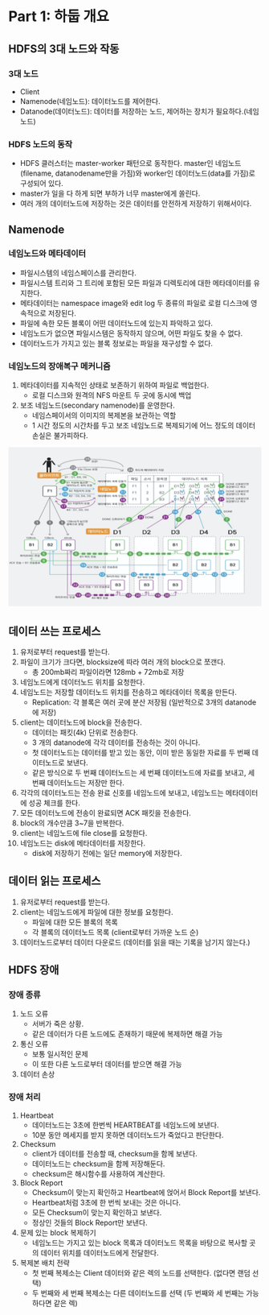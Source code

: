 # Part 1: 하둡 개요

## **HDFS의 3대 노드와 작동**

### 3대 노드

- Client
- Namenode(네임노드): 데이터노드를 제어한다.
- Datanode(데이터노드): 데이터를 저장하는 노드, 제어하는 장치가 필요하다.(네임노드)

### HDFS 노드의 동작

- HDFS 클러스터는 master-worker 패턴으로 동작한다. master인 네임노드(filename, datanodename만을 가짐)와 worker인 데이터노드(data를 가짐)로 구성되어 있다.
- master가 일을 다 하게 되면 부하가 너무 master에게 쏠린다.
- 여러 개의 데이터노드에 저장하는 것은 데이터를 안전하게 저장하기 위해서이다.

## Namenode

### 네임노드와 메타데이터

- 파일시스템의 네임스페이스를 관리한다.
- 파일시스템 트리와 그 트리에 포함된 모든 파일과 디렉토리에 대한 메타데이터를 유지한다.
- 메타데이터는 namespace image와 edit log 두 종류의 파일로 로컬 디스크에 영속적으로 저장된다.
- 파일에 속한 모든 블록이 어떤 데이터노드에 있는지 파악하고 있다.
- 네임노드가 없으면 파일시스템은 동작하지 않으며, 어떤 파일도 찾을 수 없다.
- 데이터노드가 가지고 있는 블록 정보로는 파일을 재구성할 수 없다.

### 네임노드의 장애복구 메커니즘

1. 메타데이터를 지속적인 상태로 보존하기 위하여 파일로 백업한다.
    - 로컬 디스크와 원격의 NFS 마운트 두 곳에 동시에 백업
2. 보조 네임노드(secondary namenode)를 운영한다.
    - 네임스페이서의 이미지의 복제본을 보관하는 역할
    - 1 시간 정도의 시간차를 두고 보조 네임노드로 복제되기에 어느 정도의 데이터 손실은 불가피하다.

![HDFS-Process](image/hdfs-process.png)

## 데이터 쓰는 프로세스

1. 유저로부터 request를 받는다.
2. 파일이 크기가 크다면, blocksize에 따라 여러 개의 block으로 쪼갠다.
    - 총 200mb짜리 파일이라면 128mb + 72mb로 저장
3. 네임노드에게 데이터노드 위치를 요청한다.
4. 네임노드는 저장할 데이터노드 위치를 전송하고 메타데이터 목록을 만든다.
    - Replication: 각 블록은 여러 곳에 분산 저장됨 (일반적으로 3개의 datanode에 저장)
5. client는 데이터노드에 block을 전송한다.
    - 데이터는 패킷(4k) 단위로 전송한다.
    - 3 개의 datanode에 각각 데이터를 전송하는 것이 아니다.
    - 첫 데이터노드는 데이터를 받고 있는 동안, 이미 받은 동일한 자료를 두 번째 데이터노드로 보낸다.
    - 같은 방식으로 두 번째 데이터노드는 세 번째 데이터노드에 자료를 보내고, 세 번째 데이터노드는 저장만 한다.
6. 각각의 데이터노드는 전송 완료 신호를 네임노드에 보내고, 네임노드는 메타데이터에 성공 체크를 한다.
7. 모든 데이터노드에 전송이 완료되면 ACK 패킷을 전송한다.
8. block의 개수만큼 3~7을 반복한다.
9. client는 네임노드에 file close를 요청한다.
10. 네임노드는 disk에 메타데이터를 저장한다.
    - disk에 저장하기 전에는 일단 memory에 저장한다.

## 데이터 읽는 프로세스

1. 유저로부터 request를 받는다.
2. client는 네임노드에게 파일에 대한 정보를 요청한다.
    - 파일에 대한 모든 블록의 목록
    - 각 블록의 데이터노드 목록 (client로부터 가까운 노드 순)
3. 데이터노드로부터 데이터 다운로드 (데이터를 읽을 때는 기록을 남기지 않는다.)

## HDFS 장애

### 장애 종류

1. 노드 오류
    - 서버가 죽은 상황.
    - 같은 데이터가 다른 노드에도 존재하기 때문에 복제하면 해결 가능
2. 통신 오류
    - 보통 일시적인 문제
    - 이 또한 다른 노드로부터 데이터를 받으면 해결 가능
3. 데이터 손상

### 장애 처리

1. Heartbeat
    - 데이터노드는 3초에 한번씩 HEARTBEAT를 네임노드에 보낸다.
    - 10분 동안 메세지를 받지 못하면 데이터노드가 죽었다고 판단한다.
2. Checksum
    - client가 데이터를 전송할 때, checksum을 함께 보낸다.
    - 데이터노드는 checksum을 함께 저장해둔다.
    - checksum은 해시함수를 사용하여 계산한다.
3. Block Report
    - Checksum이 맞는지 확인하고 Heartbeat에 얹어서 Block Report를 보낸다.
    - Heartbeat처럼 3초에 한 번씩 보내는 것은 아니다.
    - 모든 Checksum이 맞는지 확인하고 보낸다.
    - 정상인 것들의 Block Report만 보낸다.
4. 문제 있는 block 복제하기
    - 네임노드는 가지고 있는 block 목록과 데이터노드 목록을 바탕으로 복사할 곳의 데이터 위치를 데이터노드에게 전달한다.
5. 복제본 배치 전략
    - 첫 번째 복제소는 Client 데이터와 같은 렉의 노드를 선택한다. (없다면 랜덤 선택)
    - 두 번째와 세 번째 복제소는 다른 데이터노드를 선택 (두 번째와 세 번째는 가능하다면 같은 렉)